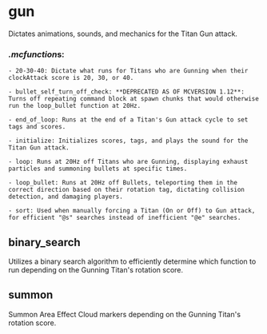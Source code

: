 # gun
Dictates animations, sounds, and mechanics for the Titan Gun attack.

### *.mcfunction*s:
    - 20-30-40: Dictate what runs for Titans who are Gunning when their clockAttack score is 20, 30, or 40.
    
    - bullet_self_turn_off_check: **DEPRECATED AS OF MCVERSION 1.12**: Turns off repeating command block at spawn chunks that would otherwise run the loop_bullet function at 20Hz.
    
    - end_of_loop: Runs at the end of a Titan's Gun attack cycle to set tags and scores.
    
    - initialize: Initializes scores, tags, and plays the sound for the Titan Gun attack.
    
    - loop: Runs at 20Hz off Titans who are Gunning, displaying exhaust particles and summoning bullets at specific times.
    
    - loop_bullet: Runs at 20Hz off Bullets, teleporting them in the correct direction based on their rotation tag, dictating collision detection, and damaging players.
    
    - sort: Used when manually forcing a Titan (On or Off) to Gun attack, for efficient "@s" searches instead of inefficient "@e" searches.
    
## binary_search
Utilizes a binary search algorithm to efficiently determine which function to run depending on the Gunning Titan's rotation score.

## summon
Summon Area Effect Cloud markers depending on the Gunning Titan's rotation score.
